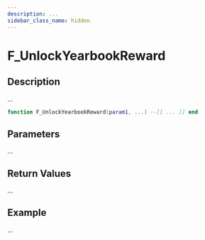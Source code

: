 ```yaml
---
description: ...
sidebar_class_name: hidden
---
```


# F_UnlockYearbookReward

## Description

...

```lua
function F_UnlockYearbookReward(param1, ...) --[[ ... ]] end
```

## Parameters

...

## Return Values

...

## Example

...

